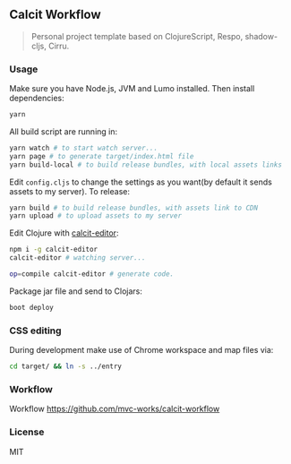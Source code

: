 
Calcit Workflow
----

> Personal project template based on ClojureScript, Respo, shadow-cljs, Cirru.

### Usage

Make sure you have Node.js, JVM and Lumo installed. Then install dependencies:

```bash
yarn
```

All build script are running in:

```bash
yarn watch # to start watch server...
yarn page # to generate target/index.html file
yarn build-local # to build release bundles, with local assets links
```

Edit `config.cljs` to change the settings as you want(by default it sends assets to my server). To release:

```bash
yarn build # to build release bundles, with assets link to CDN
yarn upload # to upload assets to my server
```

Edit Clojure with [calcit-editor](https://github.com/Cirru/calcit-editor):

```bash
npm i -g calcit-editor
calcit-editor # watching server...

op=compile calcit-editor # generate code.
```

Package jar file and send to Clojars:

```bash
boot deploy
```

### CSS editing

During development make use of Chrome workspace and map files via:

```bash
cd target/ && ln -s ../entry
```

### Workflow

Workflow https://github.com/mvc-works/calcit-workflow

### License

MIT
